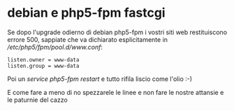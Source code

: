 # debian e php5-fpm fastcgi

Se dopo l'upgrade odierno di debian php5-fpm i vostri siti web restituiscono errore 500, sappiate che va dichiarato esplicitamente in _/etc/php5/fpm/pool.d/www.conf_:
 
    listen.owner = www-data
    listen.group = www-data

Poi un _service php5-fpm restart_ e tutto rifila liscio come l'olio :-)﻿

E come fare a meno di no spezzarele le linee e non fare le nostre attansie e le paturnie del cazzo 

